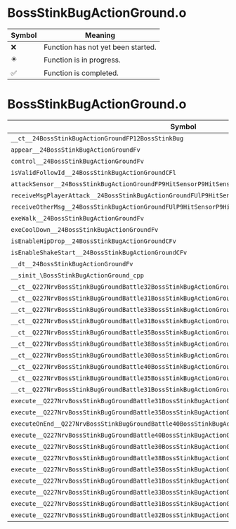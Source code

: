 # BossStinkBugActionGround.o
| Symbol | Meaning 
| ------------- | ------------- 
| :x: | Function has not yet been started. 
| :eight_pointed_black_star: | Function is in progress. 
| :white_check_mark: | Function is completed. 


# BossStinkBugActionGround.o
| Symbol | Decompiled? |
| ------------- | ------------- |
| `__ct__24BossStinkBugActionGroundFP12BossStinkBug` | :x: |
| `appear__24BossStinkBugActionGroundFv` | :x: |
| `control__24BossStinkBugActionGroundFv` | :x: |
| `isValidFollowId__24BossStinkBugActionGroundCFl` | :x: |
| `attackSensor__24BossStinkBugActionGroundFP9HitSensorP9HitSensor` | :x: |
| `receiveMsgPlayerAttack__24BossStinkBugActionGroundFUlP9HitSensorP9HitSensor` | :x: |
| `receiveOtherMsg__24BossStinkBugActionGroundFUlP9HitSensorP9HitSensor` | :x: |
| `exeWalk__24BossStinkBugActionGroundFv` | :x: |
| `exeCoolDown__24BossStinkBugActionGroundFv` | :x: |
| `isEnableHipDrop__24BossStinkBugActionGroundCFv` | :x: |
| `isEnableShakeStart__24BossStinkBugActionGroundCFv` | :x: |
| `__dt__24BossStinkBugActionGroundFv` | :x: |
| `__sinit_\BossStinkBugActionGround_cpp` | :x: |
| `__ct__Q227NrvBossStinkBugGroundBattle32BossStinkBugActionGroundNrvStartFv` | :x: |
| `__ct__Q227NrvBossStinkBugGroundBattle31BossStinkBugActionGroundNrvWalkFv` | :x: |
| `__ct__Q227NrvBossStinkBugGroundBattle33BossStinkBugActionGroundNrvDamageFv` | :x: |
| `__ct__Q227NrvBossStinkBugGroundBattle31BossStinkBugActionGroundNrvFindFv` | :x: |
| `__ct__Q227NrvBossStinkBugGroundBattle35BossStinkBugActionGroundNrvShakeOffFv` | :x: |
| `__ct__Q227NrvBossStinkBugGroundBattle38BossStinkBugActionGroundNrvShakeOffRunFv` | :x: |
| `__ct__Q227NrvBossStinkBugGroundBattle30BossStinkBugActionGroundNrvRunFv` | :x: |
| `__ct__Q227NrvBossStinkBugGroundBattle40BossStinkBugActionGroundNrvAttackSuccessFv` | :x: |
| `__ct__Q227NrvBossStinkBugGroundBattle35BossStinkBugActionGroundNrvCoolDownFv` | :x: |
| `__ct__Q227NrvBossStinkBugGroundBattle31BossStinkBugActionGroundNrvTurnFv` | :x: |
| `execute__Q227NrvBossStinkBugGroundBattle31BossStinkBugActionGroundNrvTurnCFP5Spine` | :x: |
| `execute__Q227NrvBossStinkBugGroundBattle35BossStinkBugActionGroundNrvCoolDownCFP5Spine` | :x: |
| `executeOnEnd__Q227NrvBossStinkBugGroundBattle40BossStinkBugActionGroundNrvAttackSuccessCFP5Spine` | :x: |
| `execute__Q227NrvBossStinkBugGroundBattle40BossStinkBugActionGroundNrvAttackSuccessCFP5Spine` | :x: |
| `execute__Q227NrvBossStinkBugGroundBattle30BossStinkBugActionGroundNrvRunCFP5Spine` | :x: |
| `execute__Q227NrvBossStinkBugGroundBattle38BossStinkBugActionGroundNrvShakeOffRunCFP5Spine` | :x: |
| `execute__Q227NrvBossStinkBugGroundBattle35BossStinkBugActionGroundNrvShakeOffCFP5Spine` | :x: |
| `execute__Q227NrvBossStinkBugGroundBattle31BossStinkBugActionGroundNrvFindCFP5Spine` | :x: |
| `execute__Q227NrvBossStinkBugGroundBattle33BossStinkBugActionGroundNrvDamageCFP5Spine` | :x: |
| `execute__Q227NrvBossStinkBugGroundBattle31BossStinkBugActionGroundNrvWalkCFP5Spine` | :x: |
| `execute__Q227NrvBossStinkBugGroundBattle32BossStinkBugActionGroundNrvStartCFP5Spine` | :x: |
